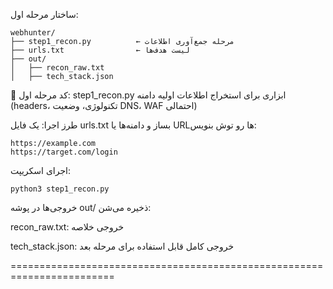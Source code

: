 ساختار مرحله اول:
```
webhunter/
├── step1_recon.py          ← مرحله جمع‌آوری اطلاعات
├── urls.txt                ← لیست هدف‌ها
├── out/
│   ├── recon_raw.txt
│   ├── tech_stack.json
```
🐍 کد مرحله اول: step1_recon.py
ابزاری برای استخراج اطلاعات اولیه دامنه (headers، تکنولوژی، وضعیت DNS، WAF احتمالی)

طرز اجرا:
یک فایل urls.txt بساز و دامنه‌ها یا URLها رو توش بنویس:

```
https://example.com
https://target.com/login
```
اجرای اسکریپت:

```
python3 step1_recon.py
```
خروجی‌ها در پوشه out/ ذخیره می‌شن:

recon_raw.txt: خروجی خلاصه

tech_stack.json: خروجی کامل قابل استفاده برای مرحله بعد

========================================================================
